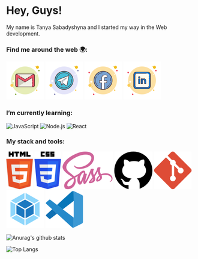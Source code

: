 # Hey, Guys!
My name is Tanya Sabadyshyna and I started my way in the Web development.

### Find me around the web :earth_africa::
  
 [![sabadyshyna e-mail](./icons/gmail-tanya-sabadyshyna.svg)](mailto:sabadyshyna@gmail.com) 
 [![sabadyshyna telegram](./icons/telegram-tanya-sabadyshyna.svg)](https://t.me/sabadyshyna)
 [![sabadyshyna facebook](./icons/facebook-tanya-sabadyshyna.svg)](https://www.facebook.com/sabadyshyna)
 [![sabadyshyna linkedin](./icons/linkedin-tanya-sabadyshyna.svg)](https://www.linkedin.com/in/sabadyshyna/)

  
### I’m currently learning:
  
 ![JavaScript](https://img.shields.io/badge/javascript-%23F7DF1E.svg?&style=for-the-badge&logo=javascript&logoColor=black)
 ![Node.js](https://img.shields.io/badge/node.js%20-%2343853D.svg?&style=for-the-badge&logo=node.js&logoColor=white)
 ![React](https://img.shields.io/badge/react%20-%2320232a.svg?&style=for-the-badge&logo=react&logoColor=%2361DAFB)
  
### My stack and tools:
  
 ![Html5](./icons/html5.svg)
 ![Css3](./icons/css3.svg)
 ![Sass](./icons/sass.svg)
 ![GitHub](./icons/github.svg)
 ![Git](./icons/git.svg)
 ![Webpack](./icons/webpack.svg)
 ![VScode](./icons/visual-studio-code.svg)
  
 ![Anurag's github stats](https://github-readme-stats.vercel.app/api?username=sabadyshyna&show_icons=true&title_color=3A405A&text_color=3A405A&icon_color=E9AFA3&bg_color=DEG,F9DEC9,AEC5EB&hide_border=true)

 ![Top Langs](https://github-readme-stats.vercel.app/api/top-langs/?username=sabadyshyna&layout=compact&title_color=3A405A&text_color=3A405A&bg_color=DEG,AEC5EB,F9DEC9&hide_border=true)
